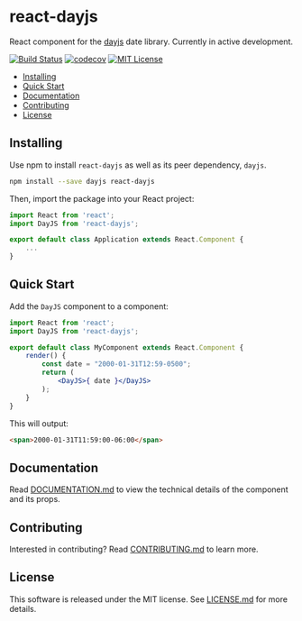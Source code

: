 # react-dayjs

React component for the [dayjs][dayjs] date library. Currently in active development.

[![Build Status](https://img.shields.io/travis/devshawn/react-dayjs/master.svg?style=flat-square)](https://travis-ci.org/devshawn/react-dayjs) [![codecov](https://img.shields.io/codecov/c/github/devshawn/react-dayjs/master.svg?style=flat-square)](https://codecov.io/gh/devshawn/react-dayjs)  [![MIT License](https://img.shields.io/badge/license-MIT-blue.svg?style=flat-square)](https://raw.githubusercontent.com/headzoo/react-moment/master/LICENSE)

* [Installing](#installing)
* [Quick Start](#quick-start)
* [Documentation](#documentation)
* [Contributing](#contributing)
* [License](#license)


## Installing

Use npm to install `react-dayjs` as well as its peer dependency, `dayjs`.

```bash
npm install --save dayjs react-dayjs
```

Then, import the package into your React project:

```jsx
import React from 'react';
import DayJS from 'react-dayjs';

export default class Application extends React.Component {
    ...
}
```

## Quick Start
Add the `DayJS` component to a component:

```jsx
import React from 'react';
import DayJS from 'react-dayjs';

export default class MyComponent extends React.Component {
    render() {
        const date = "2000-01-31T12:59-0500";
        return (
            <DayJS>{ date }</DayJS>
        );
    }
}
```

This will output:

```html
<span>2000-01-31T11:59:00-06:00</span>
```

## Documentation

Read [DOCUMENTATION.md][documentation] to view the technical details of the component and its props.

## Contributing

Interested in contributing? Read [CONTRIBUTING.md][contributing] to learn more.

## License

This software is released under the MIT license. See [LICENSE.md][license] for more details.

[contributing]: https://github.com/devshawn/react-dayjs/blob/master/CONTRIBUTING.md
[dayjs]: https://github.com/xx45/dayjs
[documentation]: https://github.com/devshawn/react-dayjs/blob/master/DOCUMENTATION.md
[license]: https://github.com/devshawn/react-dayjs/blob/master/LICENSE.md
